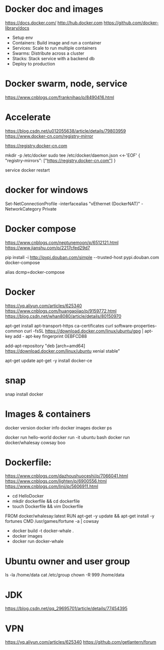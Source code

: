 # Docker doc and images
https://docs.docker.com/
http://hub.docker.com
https://github.com/docker-library/docs

- Setup env
- Containers: Build image and run a container
- Services: Scale to run multiple containers
- Swarms: Distribute across a cluster
- Stacks: Stack service with a backend db
- Deploy to production


# Docker swarm, node, service
https://www.cnblogs.com/franknihao/p/8490416.html


# Accelerate
https://blog.csdn.net/u012055638/article/details/79803959
https://www.docker-cn.com/registry-mirror

https://registry.docker-cn.com

mkdir -p /etc/docker
sudo tee /etc/docker/daemon.json <<-'EOF'
{
  "registry-mirrors": ["https://registry.docker-cn.com"]
}

service docker restart


# docker for windows
Set-NetConnectionProfile -interfacealias "vEthernet (DockerNAT)" -NetworkCategory Private


# Docker compose
https://www.cnblogs.com/neptunemoon/p/6512121.html
https://www.jianshu.com/p/2217cfed29d7

pip install -i http://pypi.douban.com/simple --trusted-host pypi.douban.com docker-compose

alias dcmp=docker-compose


# Docker
https://yq.aliyun.com/articles/625340
https://www.cnblogs.com/huangaojiao/p/9159772.html
https://blog.csdn.net/whan8080/article/details/80150970

apt-get install apt-transport-https ca-certificates curl software-properties-common
curl -fsSL https://download.docker.com/linux/ubuntu/gpg | apt-key add -
apt-key fingerprint 0EBFCD88

add-apt-repository "deb [arch=amd64] https://download.docker.com/linux/ubuntu  xenial  stable"

apt-get update
apt-get -y install docker-ce


# snap
snap install docker


# Images & containers
docker version
docker info
docker images
docker ps

docker run hello-world
docker run -it ubuntu bash
docker run docker/whalesay cowsay boo


# Dockerfile:
https://www.cnblogs.com/dazhoushuoceshi/p/7066041.html
https://www.cnblogs.com/lighten/p/6900556.html
https://www.cnblogs.com/linjj/p/5606911.html

- cd HelloDocker
- mkdir dockerfile && cd dockerfile
- touch Dockerfile && vim Dockerfile

FROM docker/whalesay:latest
RUN apt-get -y update && apt-get install -y fortunes
CMD /usr/games/fortune -a | cowsay

- docker build -t docker-whale .
- docker images
- docker run docker-whale


# Ubuntu owner and user group
ls -la /home/data
cat /etc/group
chown -R 999 /home/data


# JDK
https://blog.csdn.net/qq_29695701/article/details/77454395


# VPN
https://yq.aliyun.com/articles/625340
https://github.com/getlantern/forum
